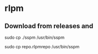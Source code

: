 # rlpm

## Download from releases and
sudo cp ./sspm /usr/bin/sspm

sudo cp repo.rlpmrepo /usr/bin/sspm

